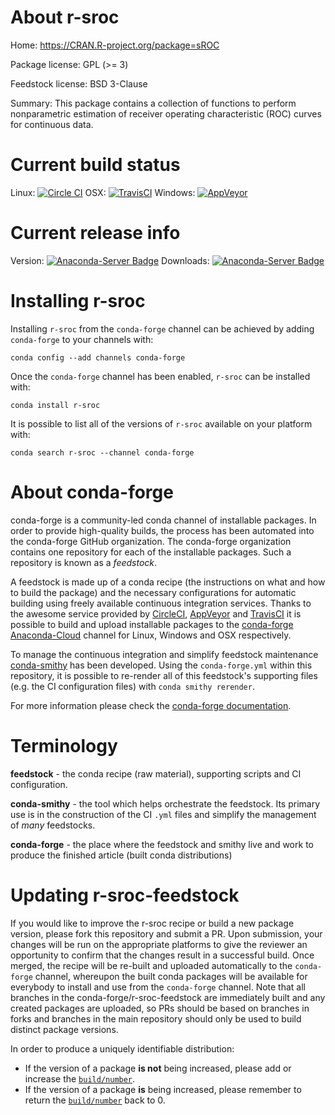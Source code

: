 About r-sroc
============

Home: https://CRAN.R-project.org/package=sROC

Package license: GPL (>= 3)

Feedstock license: BSD 3-Clause

Summary: This package contains a collection of functions to perform nonparametric estimation of receiver operating characteristic (ROC) curves for continuous data.



Current build status
====================

Linux: [![Circle CI](https://circleci.com/gh/conda-forge/r-sroc-feedstock.svg?style=shield)](https://circleci.com/gh/conda-forge/r-sroc-feedstock)
OSX: [![TravisCI](https://travis-ci.org/conda-forge/r-sroc-feedstock.svg?branch=master)](https://travis-ci.org/conda-forge/r-sroc-feedstock)
Windows: [![AppVeyor](https://ci.appveyor.com/api/projects/status/github/conda-forge/r-sroc-feedstock?svg=True)](https://ci.appveyor.com/project/conda-forge/r-sroc-feedstock/branch/master)

Current release info
====================
Version: [![Anaconda-Server Badge](https://anaconda.org/conda-forge/r-sroc/badges/version.svg)](https://anaconda.org/conda-forge/r-sroc)
Downloads: [![Anaconda-Server Badge](https://anaconda.org/conda-forge/r-sroc/badges/downloads.svg)](https://anaconda.org/conda-forge/r-sroc)

Installing r-sroc
=================

Installing `r-sroc` from the `conda-forge` channel can be achieved by adding `conda-forge` to your channels with:

```
conda config --add channels conda-forge
```

Once the `conda-forge` channel has been enabled, `r-sroc` can be installed with:

```
conda install r-sroc
```

It is possible to list all of the versions of `r-sroc` available on your platform with:

```
conda search r-sroc --channel conda-forge
```


About conda-forge
=================

conda-forge is a community-led conda channel of installable packages.
In order to provide high-quality builds, the process has been automated into the
conda-forge GitHub organization. The conda-forge organization contains one repository
for each of the installable packages. Such a repository is known as a *feedstock*.

A feedstock is made up of a conda recipe (the instructions on what and how to build
the package) and the necessary configurations for automatic building using freely
available continuous integration services. Thanks to the awesome service provided by
[CircleCI](https://circleci.com/), [AppVeyor](http://www.appveyor.com/)
and [TravisCI](https://travis-ci.org/) it is possible to build and upload installable
packages to the [conda-forge](https://anaconda.org/conda-forge)
[Anaconda-Cloud](http://docs.anaconda.org/) channel for Linux, Windows and OSX respectively.

To manage the continuous integration and simplify feedstock maintenance
[conda-smithy](http://github.com/conda-forge/conda-smithy) has been developed.
Using the ``conda-forge.yml`` within this repository, it is possible to re-render all of
this feedstock's supporting files (e.g. the CI configuration files) with ``conda smithy rerender``.

For more information please check the [conda-forge documentation](https://conda-forge.org/docs/).

Terminology
===========

**feedstock** - the conda recipe (raw material), supporting scripts and CI configuration.

**conda-smithy** - the tool which helps orchestrate the feedstock.
                   Its primary use is in the construction of the CI ``.yml`` files
                   and simplify the management of *many* feedstocks.

**conda-forge** - the place where the feedstock and smithy live and work to
                  produce the finished article (built conda distributions)


Updating r-sroc-feedstock
=========================

If you would like to improve the r-sroc recipe or build a new
package version, please fork this repository and submit a PR. Upon submission,
your changes will be run on the appropriate platforms to give the reviewer an
opportunity to confirm that the changes result in a successful build. Once
merged, the recipe will be re-built and uploaded automatically to the
`conda-forge` channel, whereupon the built conda packages will be available for
everybody to install and use from the `conda-forge` channel.
Note that all branches in the conda-forge/r-sroc-feedstock are
immediately built and any created packages are uploaded, so PRs should be based
on branches in forks and branches in the main repository should only be used to
build distinct package versions.

In order to produce a uniquely identifiable distribution:
 * If the version of a package **is not** being increased, please add or increase
   the [``build/number``](http://conda.pydata.org/docs/building/meta-yaml.html#build-number-and-string).
 * If the version of a package **is** being increased, please remember to return
   the [``build/number``](http://conda.pydata.org/docs/building/meta-yaml.html#build-number-and-string)
   back to 0.